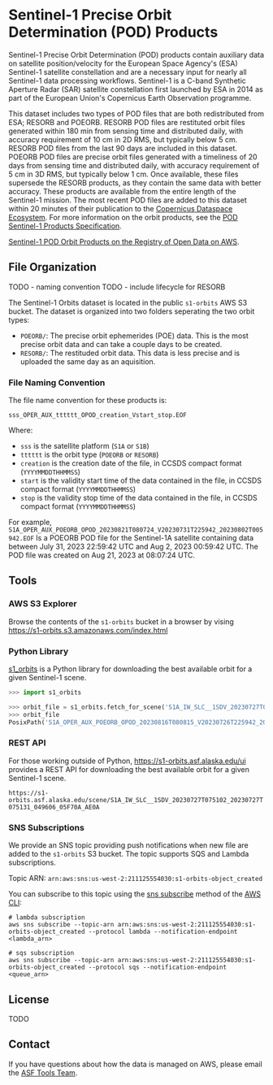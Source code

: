 # Sentinel-1 Precise Orbit Determination (POD) Products

Sentinel-1 Precise Orbit Determination (POD) products contain auxiliary data on satellite position/velocity for the European Space Agency's (ESA) Sentinel-1 satellite constellation and are a necessary input for nearly all Sentinel-1 data processing workflows. Sentinel-1 is a C-band Synthetic Aperture Radar (SAR) satellite constellation first launched by ESA in 2014 as part of the European Union's Copernicus Earth Observation programme.

This dataset includes two types of POD files that are both redistributed from ESA; RESORB and POEORB. RESORB POD files are restituted orbit files generated within 180 min from sensing time and distributed daily, with accuracy requirement of 10 cm in 2D RMS, but typically below 5 cm. RESORB POD files from the last 90 days are included in this dataset. POEORB POD files are precise orbit files generated with a timeliness of 20 days from sensing time and distributed daily, with accuracy requirement of 5 cm in 3D RMS, but typically below 1 cm. Once available, these files supersede the RESORB products, as they contain the same data with better accuracy. These products are available from the entire length of the Sentinel-1 mission. The most recent POD files are added to this dataset within 20 minutes of their publication to the [Copernicus Dataspace Ecosystem](https://documentation.dataspace.copernicus.eu/Data/ComplementaryData/Additional.html#sentinel-1-orbits).
  For more information on the orbit products, see the [POD Sentinel-1 Products Specification](https://sentiwiki.copernicus.eu/web/s1-processing#S1Processing-PODSentinel-1ProductsSpecificationS1-Processing-POD-Sentinel-1-Products-Specification).

[Sentinel-1 POD Orbit Products on the Registry of Open Data on AWS](https://registry.opendata.aws/s1-orbits/).

## File Organization

TODO - naming convention
TODO - include lifecycle for RESORB

The Sentinel-1 Orbits dataset is located in the public `s1-orbits` AWS S3 bucket. The dataset is organized into two folders seperating the two orbit types:
* `POEORB/`: The precise orbit ephemerides (POE) data. This is the most precise orbit data and can take a couple days to be created.
* `RESORB/`: The restituded orbit data. This data is less precise and is uploaded the same day as an aquisition. 

### File Naming Convention
The file name convention for these products is:

`sss_OPER_AUX_tttttt_OPOD_creation_Vstart_stop.EOF`

Where:
- `sss` is the satellite platform (`S1A` or `S1B`)
- `tttttt` is the orbit type (`POEORB` or `RESORB`)
- `creation` is the creation date of the file, in CCSDS compact format (`YYYYMMDDTHHMMSS`)
- `start` is the validity start time of the data contained in the file, in CCSDS compact format (`YYYYMMDDTHHMMSS`)
- `stop` is the validity stop time of the data contained in the file, in CCSDS compact format (`YYYYMMDDTHHMMSS`)

For example, `S1A_OPER_AUX_POEORB_OPOD_20230821T080724_V20230731T225942_20230802T005942.EOF` Is a POEORB POD file for the Sentinel-1A satellite containing data between July 31, 2023 22:59:42 UTC and Aug 2, 2023 00:59:42 UTC. The POD file was created on Aug 21, 2023 at 08:07:24 UTC.

## Tools

### AWS S3 Explorer

Browse the contents of the `s1-orbits` bucket in a browser by vising https://s1-orbits.s3.amazonaws.com/index.html

### Python Library

[s1_orbits](https://pypi.org/project/s1-orbits/) is a Python library for downloading the best available orbit for a given Sentinel-1 scene.

```python
>>> import s1_orbits

>>> orbit_file = s1_orbits.fetch_for_scene('S1A_IW_SLC__1SDV_20230727T075102_20230727T075131_049606_05F70A_AE0A')
>>> orbit_file
PosixPath('S1A_OPER_AUX_POEORB_OPOD_20230816T080815_V20230726T225942_20230728T005942.EOF')
```

### REST API

For those working outside of Python, https://s1-orbits.asf.alaska.edu/ui provides a REST API for downloading the best available orbit for a given Sentinel-1 scene.

`https://s1-orbits.asf.alaska.edu/scene/S1A_IW_SLC__1SDV_20230727T075102_20230727T075131_049606_05F70A_AE0A`

### SNS Subscriptions

We provide an SNS topic providing push notifications when new file are added to the `s1-orbits` S3 bucket. The topic supports SQS and Lambda subscriptions. 

Topic ARN: `arn:aws:sns:us-west-2:211125554030:s1-orbits-object_created`

You can subscribe to this topic using the [sns subscribe](https://docs.aws.amazon.com/cli/latest/reference/sns/subscribe.html) method of the [AWS CLI](https://aws.amazon.com/cli/):

```commandline
# lambda subscription
aws sns subscribe --topic-arn arn:aws:sns:us-west-2:211125554030:s1-orbits-object_created --protocol lambda --notification-endpoint <lambda_arn>

# sqs subscription
aws sns subscribe --topic-arn arn:aws:sns:us-west-2:211125554030:s1-orbits-object_created --protocol sqs --notification-endpoint <queue_arn>
```

## License

TODO

## Contact

If you have questions about how the data is managed on AWS, please email the [ASF Tools Team](mailto:uaf-asf-apd@alaska.edu).
